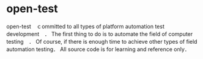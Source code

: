 # open-test
open-test　ｃommitted to all types of platform automation test development　．
The first thing to do is to automate the field of computer testing　．
Of course, if there is enough time to achieve other types of field automation testing．
All source code is for learning and reference only．
